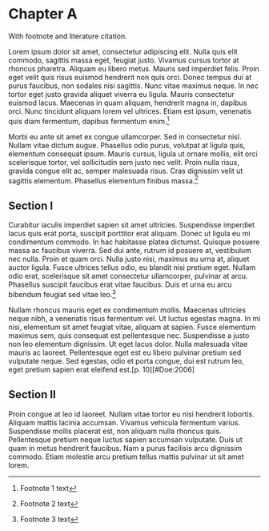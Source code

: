 
# Chapter A

With footnote and literature citation.

Lorem ipsum dolor sit amet, consectetur adipiscing elit. Nulla quis elit commodo, sagittis massa eget, feugiat justo. Vivamus cursus tortor at rhoncus pharetra. Aliquam eu libero metus. Mauris sed imperdiet felis. Proin eget velit quis risus euismod hendrerit non quis orci. Donec tempus dui at purus faucibus, non sodales nisi sagittis. Nunc vitae maximus neque. In nec tortor eget justo gravida aliquet viverra eu ligula. Mauris consectetur euismod lacus. Maecenas in quam aliquam, hendrerit magna in, dapibus orci. Nunc tincidunt aliquam lorem vel ultrices. Etiam est ipsum, venenatis quis diam fermentum, dapibus fermentum enim.[^1]

Morbi eu ante sit amet ex congue ullamcorper. Sed in consectetur nisl. Nullam vitae dictum augue. Phasellus odio purus, volutpat at ligula quis, elementum consequat ipsum. Mauris cursus, ligula ut ornare mollis, elit orci scelerisque tortor, vel sollicitudin sem justo nec velit. Proin nulla risus, gravida congue elit ac, semper malesuada risus. Cras dignissim velit ut sagittis elementum. Phasellus elementum finibus massa.[^2]

## Section I

Curabitur iaculis imperdiet sapien sit amet ultricies. Suspendisse imperdiet lacus quis erat porta, suscipit porttitor erat aliquam. Donec ut ligula eu mi condimentum commodo. In hac habitasse platea dictumst. Quisque posuere massa ac faucibus viverra. Sed dui ante, rutrum id posuere at, vestibulum nec nulla. Proin et quam orci. Nulla justo nisi, maximus eu urna at, aliquet auctor ligula. Fusce ultrices tellus odio, eu blandit nisi pretium eget. Nullam odio erat, scelerisque sit amet consectetur ullamcorper, pulvinar at arcu. Phasellus suscipit faucibus erat vitae faucibus. Duis et urna eu arcu bibendum feugiat sed vitae leo.[^3]

Nullam rhoncus mauris eget ex condimentum mollis. Maecenas ultricies neque nibh, a venenatis risus fermentum vel. Ut luctus egestas magna. In mi nisi, elementum sit amet feugiat vitae, aliquam at sapien. Fusce elementum maximus sem, quis consequat est pellentesque nec. Suspendisse a justo non leo elementum dignissim. Ut eget lacus dolor. Nulla malesuada vitae mauris ac laoreet. Pellentesque eget est eu libero pulvinar pretium sed vulputate neque. Sed egestas, odio et porta congue, dui est rutrum leo, eget pretium sapien erat eleifend est.[p. 10][#Doe:2006]

## Section II

Proin congue at leo id laoreet. Nullam vitae tortor eu nisi hendrerit lobortis. Aliquam mattis lacinia accumsan. Vivamus vehicula fermentum varius. Suspendisse mollis placerat est, non aliquam nulla rhoncus quis. Pellentesque pretium neque luctus sapien accumsan vulputate. Duis ut quam in metus hendrerit faucibus. Nam a purus facilisis arcu dignissim commodo. Etiam molestie arcu pretium tellus mattis pulvinar ut sit amet lorem. 

[^1]: Footnote 1 text
[^2]: Footnote 2 text
[^3]: Footnote 3 text[^4]
[^4]: Footnote 4 text
